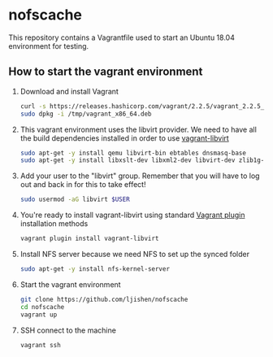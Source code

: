 # nofscache

This repository contains a Vagrantfile used to start an Ubuntu 18.04 environment for testing.


## How to start the vagrant environment

1. Download and install Vagrant
   ```bash
   curl -s https://releases.hashicorp.com/vagrant/2.2.5/vagrant_2.2.5_x86_64.deb -o /tmp/vagrant_x86_64.deb
   sudo dpkg -i /tmp/vagrant_x86_64.deb
   ```

2. This vagrant environment uses the libvirt provider. We need to have all the build dependencies installed in order to use [vagrant-libvirt](https://github.com/vagrant-libvirt/vagrant-libvirt)
   ```bash
   sudo apt-get -y install qemu libvirt-bin ebtables dnsmasq-base
   sudo apt-get -y install libxslt-dev libxml2-dev libvirt-dev zlib1g-dev ruby-dev
   ```

3. Add your user to the "libvirt" group. Remember that you will have to log out and back in for this to take effect!
   ```bash
   sudo usermod -aG libvirt $USER
   ```

4. You're ready to install vagrant-libvirt using standard [Vagrant plugin](http://docs.vagrantup.com/v2/plugins/usage.html) installation methods
   ```bash
   vagrant plugin install vagrant-libvirt
   ```

5. Install NFS server because we need NFS to set up the synced folder
   ```bash
   sudo apt-get -y install nfs-kernel-server
   ```

6. Start the vagrant environment
   ```bash
   git clone https://github.com/ljishen/nofscache
   cd nofscache
   vagrant up
   ```

7. SSH connect to the machine
   ```bash
   vagrant ssh
   ```
